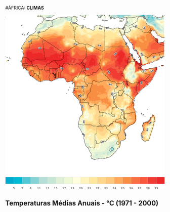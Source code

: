 #ÁFRICA: **CLIMAS**

![Mapa África - Temepraturas](media/img/africa-maps/africa-temperature.png)

## Temperaturas Médias Anuais - °C (1971 - 2000)